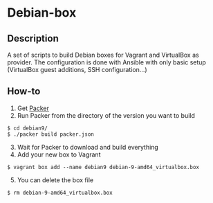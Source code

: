 # Debian-box

## Description
A set of scripts to build Debian boxes for Vagrant and VirtualBox as provider.
The configuration is done with Ansible with only basic setup (VirtualBox guest additions, SSH configuration...)

## How-to
1. Get [Packer](https://www.packer.io/)
2. Run Packer from the directory of the version you want to build
```
$ cd debian9/
$ ./packer build packer.json
```
3. Wait for Packer to download and build everything
4. Add your new box to Vagrant
```
$ vagrant box add --name debian9 debian-9-amd64_virtualbox.box
```
5. You can delete the box file
```
$ rm debian-9-amd64_virtualbox.box
```

